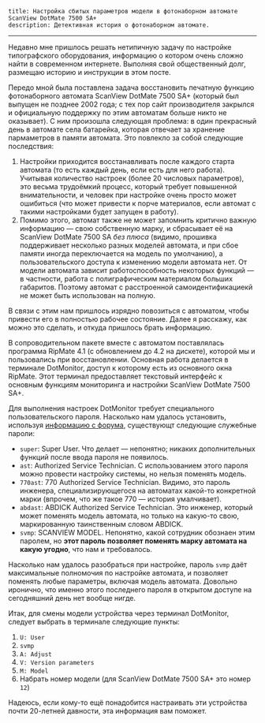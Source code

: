     title: Настройка сбитых параметров модели в фотонаборном автомате ScanView DotMate 7500 SA+
    description: Детективная история о фотонаборном автомате.
---

Недавно мне пришлось решать нетипичную задачу по настройке типографского
оборудования, информацию о котором очень сложно найти в современном интернете.
Выполняя свой общественный долг, размещаю историю и инструкции в этом посте.

Передо мной была поставлена задача восстановить печатную функцию фотонаборного
автомата ScanView DotMate 7500 SA+ (который был выпущен не позднее 2002 года; с
тех пор сайт производителя закрылся и официальную поддержку по этим автоматам
больше никто не оказывает). С ним произошла следующая проблема: в один
прекрасный день в автомате села батарейка, которая отвечает за хранение
пармаметров в памяти автомата. Это повлекло за собой следующие последствия:

1. Настройки приходится восстанавливать после каждого старта автомата (то есть
   каждый день, если есть для него работа). Учитывая количество настроек (более
   20 числовых параметров), это весьма трудоёмкий процесс, который требует
   повышенной внимательности, и человек при настройке очень просто может
   ошибиться (что может привести к порче материалов, если автомат с такими
   настройками будет запущен в работу).
2. Помимо этого, автомат также не может запомнить критично важную информацию —
   свою собственную марку, и сбрасывает её на ScanView DotMate 7500 SA _без
   плюса_ (видимо, прошивка поддерживает несколько разных моделей автомата, и
   при сбое памяти иногда переключается на модель по умолчанию), а
   пользовательского доступа к изменению модели автомата нет. От модели автомата
   зависит работоспособность некоторых функций — в частности, работа с
   полиграфическим материалом больших габаритов. Поэтому автомат с расстроенной
   самоидентификациекй не может быть использован на полную.

В связи с этим нам пришлось изрядно повозиться с автоматом, чтобы привести его в
полностью рабочее состояние. Далее я расскажу, как можно это сделать, и откуда
пришлось брать информацию.

В сопроводительном пакете вместе с автоматом поставлялась программа RipMate 4.1
(с обновлением до 4.2 на дискете), которой мы и пользовались при восстановлении.
Основная работа делается в терминале DotMonitor, доступ к которому есть из
основного окна RipMate. Этот терминал предоставляет текстовый интерфейс к
основным функциям мониторинга и настройки ScanView DotMate 7500 SA+.

Для выполнения настроек DotMonitor требует специального пользовательского
пароля. Насколько нам удалось установить, используя [информацию с
форума][rudtp], существующт следующие служебные пароли:

- `super`: Super User. Что делает — непонятно; никаких дополнительных функций
  после ввода пароля не появилось.
- `ast`: Authorized Service Technician. С использованием этого пароля можно
  провести настройку системы, но нельзя поменять модель.
- `770ast`: 770 Authorized Service Technician. Видимо, это пароль инженера,
  специализирующегося на автоматах какой-то конкретной марки (впрочем, что же
  такое 770 — история умалчивает).
- `abdast`: ABDICK Authorized Service Technician. Это инженер, который может
  поменять модель автомата, но только на какую-то свою, маркированную
  таинственным словом ABDICK.
- `svmp`: SCANVIEW MODEL. Непонятно, какой сотрудник обознаен этим паролем, но
  **этот пароль позволяет поменять марку автомата на какую угодно**, что нам и
  требовалось.

Насколько нам удалось разобраться при настройке, пароль `svmp` даёт максимальные
полномочия по настройке автомата, и позволяет поменять любые параметры, включая
модель автомата. Довольно иронично, что именно этого последнего пароля в
открытом доступе на сегодняшний день нет вообще нигде.

Итак, для смены модели устройства через терминал DotMonitor, следует выбрать в
терминале следующие пункты:

1. `U: User`
2. `svmp`
3. `A: Adjust`
4. `V: Version parameters`
5. `M: Model`
6. Набрать номер модели (для ScanView DotMate 7500 SA+ это номер `12`)

Надеюсь, если кому-то ещё понадобится настраивать эти устройства почти 20-летней
давности, эта информация вам поможет.

[rudtp]: https://forum.rudtp.ru/threads/dotmate-7500p-nvram-config.68311/
